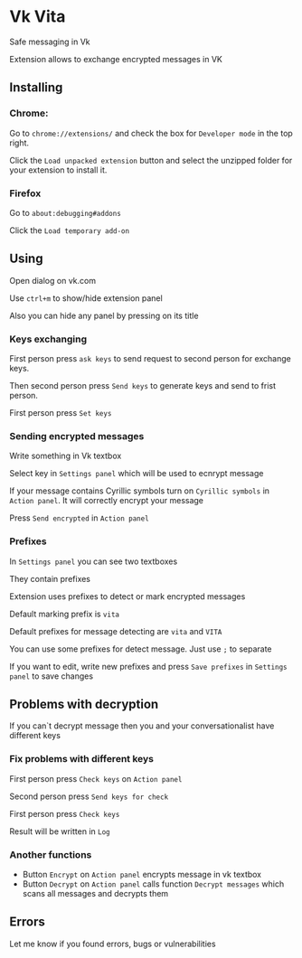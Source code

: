 # Vk Vita

Safe messaging in Vk

Extension allows to exchange encrypted messages in VK

## Installing

### Chrome:

Go to ```chrome://extensions/``` and check the box for ```Developer mode``` in the top right.

Click the ```Load unpacked extension``` button and select the unzipped folder for your extension to install it.

### Firefox

Go to ```about:debugging#addons```

Click the ```Load temporary add-on```


## Using

Open dialog on vk.com

Use ```ctrl+m``` to show/hide extension panel

Also you can hide any panel by pressing on its title

### Keys exchanging

First person press ```ask keys``` to  send request to second person for exchange keys.

Then second person press ```Send keys``` to generate keys and send to frist person.

First person press ```Set keys```

### Sending encrypted messages

Write something in Vk textbox

Select key in ```Settings panel``` which will be used to ecnrypt message

If your message contains Cyrillic symbols turn on ```Cyrillic symbols``` in ```Action panel```. It will correctly encrypt your message

Press ```Send encrypted``` in ```Action panel```

### Prefixes

In ```Settings panel``` you can see two textboxes

They contain prefixes

Extension uses prefixes to detect or mark encrypted messages

Default marking prefix is ```vita```

Default prefixes for message detecting are ```vita``` and ```VITA``` 

You can use some prefixes for detect message. Just use ```;``` to separate

If you want to edit, write new prefixes and  press ```Save prefixes``` in ```Settings panel``` to save changes

## Problems with decryption

If you can`t decrypt message then you and your conversationalist have different keys

### Fix problems with different keys

First person press ```Check keys``` on ```Action panel```

Second person press ```Send keys for check```

First person press ```Check keys``` 

Result will be written in ```Log```

### Another functions

* Button ```Encrypt``` on ```Action panel``` encrypts message in vk textbox
* Button ```Decrypt``` on ```Action panel``` calls function ```Decrypt messages``` which scans all messages and decrypts them

## Errors

Let me know if you found errors, bugs or vulnerabilities
